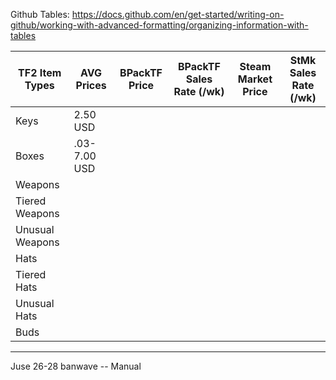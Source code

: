  
Github Tables:  https://docs.github.com/en/get-started/writing-on-github/working-with-advanced-formatting/organizing-information-with-tables

| TF2 Item Types | AVG Prices | BPackTF Price | BPackTF Sales Rate (/wk) | Steam Market Price | StMk Sales Rate (/wk) |
|----------------|------------|---------------|--------------------------|--------------------|-------------------------|
| Keys | 2.50 USD |
| Boxes | .03-7.00 USD |
| Weapons |
| Tiered Weapons |
| Unusual Weapons |
| Hats |
| Tiered Hats |
| Unusual Hats |
| Buds |

------------------------------------------------------



Juse 26-28 banwave -- Manual
